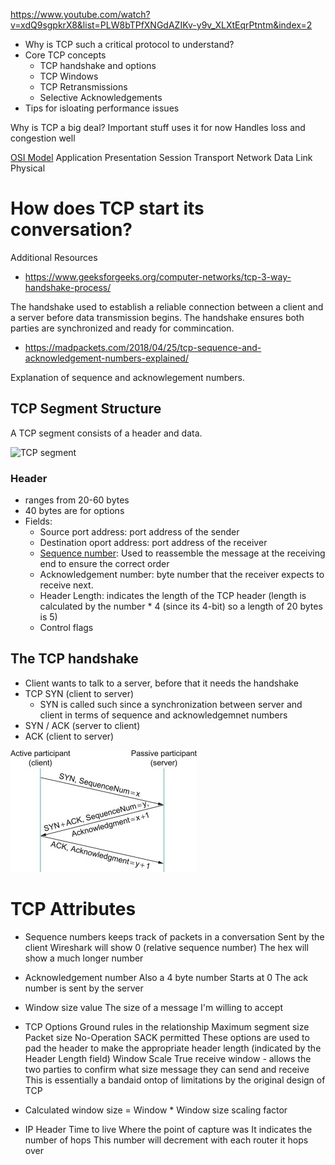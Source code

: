 https://www.youtube.com/watch?v=xdQ9sgpkrX8&list=PLW8bTPfXNGdAZIKv-y9v_XLXtEqrPtntm&index=2

* Why is TCP such a critical protocol to understand?
* Core TCP concepts
    * TCP handshake and options
    * TCP Windows
    * TCP Retransmissions
    * Selective Acknowledgements
* Tips for isloating performance issues

Why is TCP a big deal?
    Important stuff uses it for now
    Handles loss and congestion well

[OSI Model](https://aws.amazon.com/what-is/osi-model/#:~:text=The%20Open%20Systems%20Interconnection%20(OSI,across%20geographical%20and%20political%20boundaries.))
Application
Presentation
Session
Transport
Network
Data Link
Physical

# How does TCP start its conversation?

Additional Resources
* https://www.geeksforgeeks.org/computer-networks/tcp-3-way-handshake-process/

The handshake used to establish a reliable connection between a client and a server before data transmission begins. The handshake ensures both parties are synchronized and ready for commincation.

* https://madpackets.com/2018/04/25/tcp-sequence-and-acknowledgement-numbers-explained/

Explanation of sequence and acknowlegement numbers.

## TCP Segment Structure
A TCP segment consists of a header and data.

<img title="TCP segment" src="images/TCPSegmentHeader.jpg">

### Header
- ranges from 20-60 bytes
- 40 bytes are for options
- Fields:
    - Source port address: port address of the sender
    - Destination oport address: port address of the receiver
    - [Sequence number](https://www.geeksforgeeks.org/computer-networks/wrap-around-concept-and-tcp-sequence-number/): Used to reassemble the message at the receiving end to ensure the correct order
    - Acknowledgement number: byte number that the receiver expects to receive next.
    - Header Length: indicates the length of the TCP header (length is calculated by the number * 4 (since its 4-bit) so a length of 20 bytes is 5)
    - Control flags

## The TCP handshake
- Client wants to talk to a server, before that it needs the handshake
- TCP SYN (client to server)
    - SYN is called such since a synchronization between server and client in terms of sequence and acknowledgemnet numbers
- SYN / ACK (server to client)
- ACK (client to server)

<img title="TCP handshake" src="images/TCP-Handshake.jpg">

# TCP Attributes
- Sequence numbers
    keeps track of packets in a conversation
    Sent by the client
    Wireshark will show 0 (relative sequence number)
        The hex will show a much longer number
- Acknowledgement number
    Also a 4 byte number
    Starts at 0
    The ack number is sent by the server
- Window size value
    The size of a message I'm willing to accept
- TCP Options
    Ground rules in the relationship
    Maximum segment size
        Packet size
    No-Operation
    SACK permitted
        These options are used to pad the header to make the appropriate header length (indicated by the Header Length field)
    Window Scale
        True receive window - allows the two parties to confirm what size message they can send and receive
        This is essentially a bandaid ontop of limitations by the original design of TCP
- Calculated window size = Window * Window size scaling factor
    
- IP Header
    Time to live
        Where the point of capture was
        It indicates the number of hops
        This number will decrement with each router it hops over
